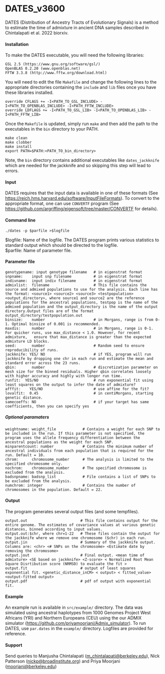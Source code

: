 # DATES_v3600

DATES (Distribution of Ancestry Tracts of Evolutionary Signals) is a method to estimate the time of admixture in ancient DNA samples described in Chintalapati et al. 2022 biorxiv.

#### Installation
To make the DATES executable, you will need the following libraries:
```
GSL 2.5 (https://www.gnu.org/software/gsl/)
OpenBLAS 0.2.20 (www.openblas.net)
FFTW 3.3.8 (http://www.fftw.org/download.html)
````
You will need to edit the file ``Makefile`` and change the following lines to the appropriate directories containing the ``include`` and ``lib`` files once you have these libraries installed.
```
override CFLAGS += -I<PATH_TO_GSL_INCLUDE> -I<PATH_TO_OPENBLAS_INCLUDE> -I<PATH_FFTW_INCLUDE>
override LDFLAGS += -I<PATH_TO_GSL_LIB> -I<PATH_TO_OPENBLAS_LIB> -I<PATH_FFTW_LIB>
```

 Once the ``Makefile`` is updated, simply run ``make`` and then add the path to the executables in the ``bin`` directory to your PATH. 

```
make clean
make clobber
make install
export PATH=$PATH:<PATH_TO_bin_directory>
```
Note, the ``bin`` directory contains additional executables like ``dates_jackknife`` which are needed for the jackknife and so skipping this step will lead to errors.

#### Input
DATES requires that the input data is available in one of these formats (See https://reich.hms.harvard.edu/software/InputFileFormats). To convert to the appropriate format, one can use ``CONVERTF`` program (See https://github.com/argriffing/eigensoft/tree/master/CONVERTF for details). 

#### Command line 
```
./dates -p $parfile >$logfile
```
$logfile: Name of the logfile. The DATES program prints various statistics to standard output which should be directed to the logfile.  <br />
$parfile: Name of parameter file.  <br />

#### Parameter file
```
genotypename: input genotype filename   # in eigenstrat format
snpname:    input snp filename          # in eigenstrat format
indivname:  input indiv filename        # in eigenstrat format
admixlist:  filename                    # This file contains the source and admixed populations to use for the analysis. Each line has the format: <source1> <source2> <source3> <testpopulation> <output_directory>, where source1 and source2 are the reference populations for the ancestral populations, testpop is the name of the admixed population and the output_directory is the name of the output directory.Output files are of the format output_directory/testpopulation.out
binsize:    number                      # in Morgans, range is from 0-1. Optimal binsize of 0.001 is recommended.
maxdis:     number                      # in Morgans, range is 0-1. For quicker runs, use max_distance < 1.0. However, for recent admixture,   ensure that max_distance is greater than the expected admixture LD blocks.
seed:       number                      # Random seed to ensure reproducibility of runs. 
jackknife: YES/ NO                      # if YES, program will run jackknife by dropping one chr in each run and estimate the mean and standard error across the 23 runs.
qbin:       number                      # discretization parameter on mesh size for the binned residuals. Higher qbin correlates loosely with higher accuracy and highly with longer run time.
runfit:  YES/NO                         # run exponential fit using least squares on the output to infer the date of admixture?
afffit:    YES/NO                       # use affine for the fit? 
lovalfit:  0.45                         # in centiMorgans, starting genetic distance.
samecoeffs: NO                          # if your target has same coefficients, then you can specify yes
```

##### Optional paramaters
```
weightname: weight_file            # Contains a weight for each SNP to be included in the run. If this parameter is not specified, the program uses the allele frequency differentiation between the ancestral populations as the weight for each SNP. 
minparentcount: number             # Contains the minimum number of ancestral individuals from each population that is required for the run. Default = 10.
chrom:      chromosome_number      # The analysis is limited to the specified chromosome only.
nochrom:    chromosome_number      # The specified chromosome is excluded from the analysis.
badsnpname: badsnp_list            # File contains a list of SNPs to be excluded from the analysis. 
numchrom: integer                  # Contains the number of chromosomes in the population. Default = 22.
```

#### Output
The program generates several output files (and some tempfiles).
```
output.out                        # This file contains output for the entire genome. The estimates of covariance values at various genetic distances, binned according to input values.
output.out:$chr, where chr=1-22   # These files contain the output for the jackknife where we remove one chromosome ($chr) in each run.
output.jin                        # Summary of the jackknife output. Columns are: <chr> <# SNPs on the chromosome> <Estimate date by removing the chromosome>
output.jout                       # Final output. <mean time of admixture> <SE based on jackknife> <Z-score> < Normalized Root Mean Square Disrtibution score (NRMSD) to evaluate the fit >
output.fit                        # output of least squares exponential fit. <genetic_distance_inCM> < output> < fitted_value> <output-fitted output>
output.pdf                        # pdf of output with exponential fit.
```
#### Example 
An example run is available in ``src/example/`` directory. The data was simulated using ancestral haplotypes from 1000 Genomes Project West Africans (YRI) and Northern Europeans (CEU) using the our ADMIX simulator (https://github.com/priyamoorjani/Admix_simulator). To run DATES, use ``par.dates`` in the ``example/`` directory. Logfiles are provided for reference.

#### Support
Send queries to Manjusha Chintalapati (m_chintalapati@berkeley.edu), Nick Patterson (nickp@broadinstitute.org) and Priya Moorjani (moorjani@berkeley.edu)

